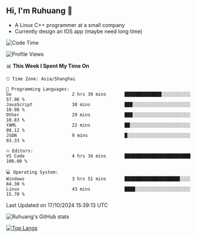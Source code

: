 ## Hi, I'm Ruhuang 👋

- A Linux C++ programmer at a small company
- Currently design an IOS app (maybe need long time)

<!--START_SECTION:waka-->
![Code Time](http://img.shields.io/badge/Code%20Time-105%20hrs%2024%20mins-blue)

![Profile Views](http://img.shields.io/badge/Profile%20Views-0-blue)

📊 **This Week I Spent My Time On** 

```text
🕑︎ Time Zone: Asia/Shanghai

💬 Programming Languages: 
Go                       2 hrs 39 mins       ██████████████░░░░░░░░░░░   57.96 % 
JavaScript               30 mins             ███░░░░░░░░░░░░░░░░░░░░░░   10.98 % 
Other                    29 mins             ███░░░░░░░░░░░░░░░░░░░░░░   10.83 % 
YAML                     22 mins             ██░░░░░░░░░░░░░░░░░░░░░░░   08.12 % 
JSON                     9 mins              █░░░░░░░░░░░░░░░░░░░░░░░░   03.33 % 

🔥 Editors: 
VS Code                  4 hrs 34 mins       █████████████████████████   100.00 % 

💻 Operating System: 
Windows                  3 hrs 51 mins       █████████████████████░░░░   84.30 % 
Linux                    43 mins             ████░░░░░░░░░░░░░░░░░░░░░   15.70 % 
```


 Last Updated on 17/10/2024 15:39:13 UTC
<!--END_SECTION:waka-->

![Ruhuang's GitHub stats](https://github-readme-stats.vercel.app/api?username=ruhuang2001&count_private=true&hide_title=true&show_icons=true&theme=vue)

[![Top Langs](https://github-readme-stats.vercel.app/api/top-langs/?username=ruhuang2001&layout=compact)](https://github.com/anuraghazra/github-readme-stats)
